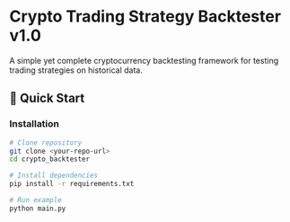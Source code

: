 # Crypto Trading Strategy Backtester v1.0

A simple yet complete cryptocurrency backtesting framework for testing trading strategies on historical data.

## 🚀 Quick Start

### Installation
```bash
# Clone repository
git clone <your-repo-url>
cd crypto_backtester

# Install dependencies
pip install -r requirements.txt

# Run example
python main.py